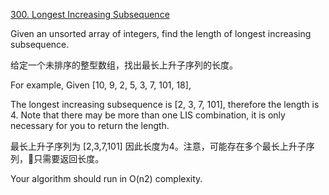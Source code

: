 [300. Longest Increasing Subsequence](https://leetcode.com/problems/longest-increasing-subsequence/description/)

Given an unsorted array of integers, find the length of longest increasing subsequence.

给定一个未排序的整型数组，找出最长上升子序列的长度。

For example,
Given [10, 9, 2, 5, 3, 7, 101, 18],


The longest increasing subsequence is [2, 3, 7, 101], therefore the length is 4. Note that there may be more than one LIS combination, it is only necessary for you to return the length.

最长上升子序列为 [2,3,7,101] 因此长度为4。注意，可能存在多个最长上升子序列，只需要返回长度。

Your algorithm should run in O(n2) complexity.
